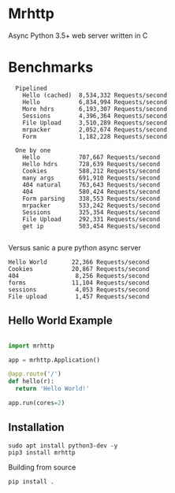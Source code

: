 # Mrhttp
Async Python 3.5+ web server written in C

# Benchmarks

```
  Pipelined
    Hello (cached)  8,534,332 Requests/second
    Hello           6,834,994 Requests/second
    More hdrs       6,193,307 Requests/second
    Sessions        4,396,364 Requests/second
    File Upload     3,510,289 Requests/second
    mrpacker        2,052,674 Requests/second
    Form            1,182,228 Requests/second

  One by one
    Hello           707,667 Requests/second
    Hello hdrs      728,639 Requests/second
    Cookies         588,212 Requests/second
    many args       691,910 Requests/second
    404 natural     763,643 Requests/second
    404             580,424 Requests/second
    Form parsing    338,553 Requests/second
    mrpacker        533,242 Requests/second
    Sessions        325,354 Requests/second
    File Upload     292,331 Requests/second
    get ip          503,454 Requests/second
    
```

Versus sanic a pure python async server

```
Hello World       22,366 Requests/second
Cookies           20,867 Requests/second
404                8,256 Requests/second
forms             11,104 Requests/second
sessions           4,053 Requests/second
File upload        1,457 Requests/second
```

Hello World Example
-------------------

```python

import mrhttp

app = mrhttp.Application()

@app.route('/')
def hello(r):
  return 'Hello World!'

app.run(cores=2)

```

Installation
------------

```
sudo apt install python3-dev -y
pip3 install mrhttp
```

Building from source

```
pip install .
```

